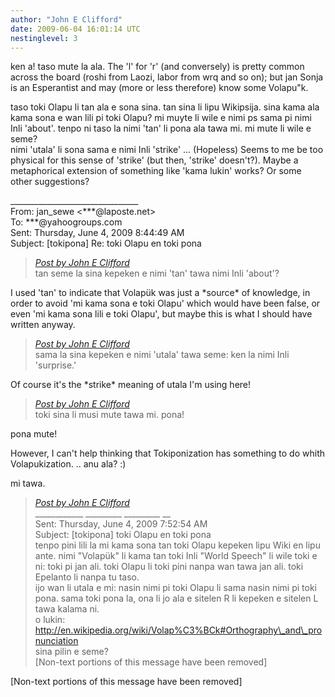 ```yaml
---
author: "John E Clifford"
date: 2009-06-04 16:01:14 UTC
nestinglevel: 3
---
```

ken a! taso mute la ala. The 'l' for 'r' (and conversely) is pretty common across the board (roshi from Laozi, labor from wrq and so on); but jan Sonja is an Esperantist and may (more or less therefore) know some Volapu"k.  
  
taso toki Olapu li tan ala e sona sina. tan sina li lipu Wikipsija. sina kama ala kama sona e wan lili pi toki Olapu? mi muyte li wile e nimi ps sama pi nimi Inli 'about'. tenpo ni taso la nimi 'tan' li pona ala tawa mi. mi mute li wile e seme?  
nimi 'utala' li sona sama e nimi Inli 'strike' ... (Hopeless) Seems to me be too physical for this sense of 'strike' (but then, 'strike' doesn't?). Maybe a metaphorical extension of something like 'kama lukin' works? Or some other suggestions?  
  
  
\_\_\_\_\_\_\_\_\_\_\_\_\_\_\_\_\_\_\_\_\_\_\_\_\_\_\_\_\_\_\_\_  
From: jan\_sewe <\*\*\*@laposte.net>  
To: \*\*\*@yahoogroups.com  
Sent: Thursday, June 4, 2009 8:44:49 AM  
Subject: \[tokipona\] Re: toki Olapu en toki pona  

> [_Post by John E Clifford_](/Bb8uy5ib/toki-olapu-en-toki-pona#post2)  
> tan seme la sina kepeken e nimi 'tan' tawa nimi Inli 'about'?  
> 

I used 'tan' to indicate that Volapük was just a \*source\* of knowledge, in order to avoid 'mi kama sona e toki Olapu' which would have been false, or even 'mi kama sona lili e toki Olapu', but maybe this is what I should have written anyway.  

> [_Post by John E Clifford_](/Bb8uy5ib/toki-olapu-en-toki-pona#post2)  
> sama la sina kepeken e nimi 'utala' tawa seme: ken la nimi Inli 'surprise.'  
> 

Of course it's the \*strike\* meaning of utala I'm using here!  

> [_Post by John E Clifford_](/Bb8uy5ib/toki-olapu-en-toki-pona#post2)  
> toki sina li musi mute tawa mi. pona!  
> 

pona mute!  
  
However, I can't help thinking that Tokiponization has something to do whith Volapukization. .. anu ala? :)  
  
mi tawa.  

> [_Post by John E Clifford_](/Bb8uy5ib/toki-olapu-en-toki-pona#post2)  
> \_\_\_\_\_\_\_\_\_\_\_\_ \_\_\_\_\_\_\_\_\_ \_\_\_\_\_\_\_\_\_ \_\_  
> Sent: Thursday, June 4, 2009 7:52:54 AM  
> Subject: \[tokipona\] toki Olapu en toki pona  
> tenpo pini lili la mi kama sona tan toki Olapu kepeken lipu Wiki en lipu ante. nimi "Volapük" li kama tan toki Inli "World Speech" li wile toki e ni: toki pi jan ali. toki Olapu li toki pini nanpa wan tawa jan ali. toki Epelanto li nanpa tu taso.  
> ijo wan li utala e mi: nasin nimi pi toki Olapu li sama nasin nimi pi toki pona. sama toki pona la, ona li jo ala e sitelen R li kepeken e sitelen L tawa kalama ni.  
> o lukin: http://en.wikipedia.org/wiki/Volap%C3%BCk#Orthography\_and\_pronunciation  
> sina pilin e seme?  
> \[Non-text portions of this message have been removed\]  
> 

\[Non-text portions of this message have been removed\]